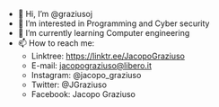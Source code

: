 - 👋 Hi, I’m @graziusoj
- 👀 I’m interested in Programming and Cyber security
- 🌱 I’m currently learning Computer engineering
- 📫 How to reach me: 
  - Linktree: https://linktr.ee/JacopoGraziuso
  - E-mail: jacopograziuso@libero.it
  - Instagram: @jacopo_graziuso
  - Twitter: @JGraziuso
  - Facebook: Jacopo Graziuso
<!---
graziusoj/graziusoj is a ✨ special ✨ repository because its `README.md` (this file) appears on your GitHub profile.
You can click the Preview link to take a look at your changes.
--->
